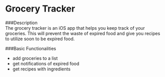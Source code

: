 # Grocery Tracker 

###Description  
The grocery tracker is an iOS app that helps you keep track of your groceries. This will prevent the waste of expired food and give you recipes to utilize soon to be expired food. 

###Basic Functionalities   
* add groceries to a list
* get notifications of expired food
* get recipes with ingredients
